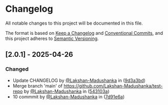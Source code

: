 # Changelog

All notable changes to this project will be documented in this file.

The format is based on [Keep a Changelog](https://keepachangelog.com/en/1.0.0/)
and [Conventional Commits](https://www.conventionalcommits.org/en/v1.0.0/),
and this project adheres to [Semantic Versioning](https://semver.org/spec/v2.0.0.html).

## [2.0.1] - 2025-04-26

### Changed
- Update CHANGELOG by [@Lakshan-Madushanka](https://github.com/Lakshan-Madushanka) in ([9d3a3bd](https://github.com/Lakshan-Madushanka/test-repo/commit/9d3a3bd9c8b815b4afddde94c1f17abde7760725))
- Merge branch 'main' of https://github.com/Lakshan-Madushanka/test-repo by [@Lakshan-Madushanka](https://github.com/Lakshan-Madushanka) in ([543103a](https://github.com/Lakshan-Madushanka/test-repo/commit/543103a38afd922176870f7990f759155d91ba2c))
- 10 commmit by [@Lakshan-Madushanka](https://github.com/Lakshan-Madushanka) in ([7d91e6a](https://github.com/Lakshan-Madushanka/test-repo/commit/7d91e6a89ebdf9056f52a458d433377e547c9452))

